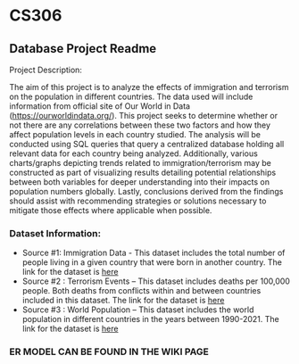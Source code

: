 # CS306


## Database Project Readme
Project Description: 

The aim of this project is to analyze the effects of immigration and terrorism on the population in different countries. The data used will include information from official site of Our World in Data (https://ourworldindata.org/). This project seeks to determine whether or not there are any correlations between these two factors and how they affect population levels in each country studied. The analysis will be conducted using SQL queries that query a centralized database holding all relevant data for each country being analyzed. Additionally, various charts/graphs depicting trends related to immigration/terrorism may be constructed as part of visualizing results detailing potential relationships between both variables for deeper understanding into their impacts on population numbers globally. Lastly, conclusions derived from the findings should assist with recommending strategies or solutions necessary to mitigate those effects where applicable when possible.

### Dataset Information: 
- Source #1: Immigration Data - This dataset includes the total number of people living in a given country that were born in another country. The link for the dataset is [here](https://ourworldindata.org/migration)
- Source #2 : Terrorism Events – This dataset includes deaths per 100,000 people. Both deaths from conflicts within and between countries included in this dataset. The link for the dataset is [here](https://ourworldindata.org/war-and-peace#war-and-peace-after-1945) 
- Source #3 : World Population – This dataset includes the world population in different countries in the years between 1990-2021. The link for the dataset is [here](https://ourworldindata.org/world-population-growth) 

### ER MODEL CAN BE FOUND IN THE WIKI PAGE
